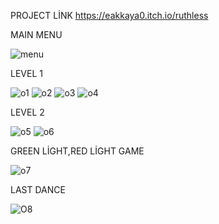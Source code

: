 PROJECT LİNK https://eakkaya0.itch.io/ruthless


MAIN MENU


![menu](https://github.com/user-attachments/assets/b63e4929-81e9-4547-958b-9749886eb0c1)

LEVEL 1 


![o1](https://github.com/user-attachments/assets/0aebdd92-69ba-4a50-80ee-828b977d7261)
![o2](https://github.com/user-attachments/assets/c9b69b52-b545-4923-84a5-ad732eae8367)
![o3](https://github.com/user-attachments/assets/c6a1739a-f724-4a12-b5a7-a64474ea594b)
![o4](https://github.com/user-attachments/assets/045e5654-4861-46b1-8153-91ab49beee40)


LEVEL 2


![o5](https://github.com/user-attachments/assets/9769affb-2b98-40b5-9aa6-f3361b6a0e73)
![o6](https://github.com/user-attachments/assets/4540c191-d860-4d43-be8e-273c11b5d5d0)

GREEN LİGHT,RED LİGHT GAME

![o7](https://github.com/user-attachments/assets/4712a6fe-7573-469c-9364-27e15e5f0d8d)

LAST DANCE

![O8](https://github.com/user-attachments/assets/bca35032-758a-42a6-a1a8-68f8900d5086)
